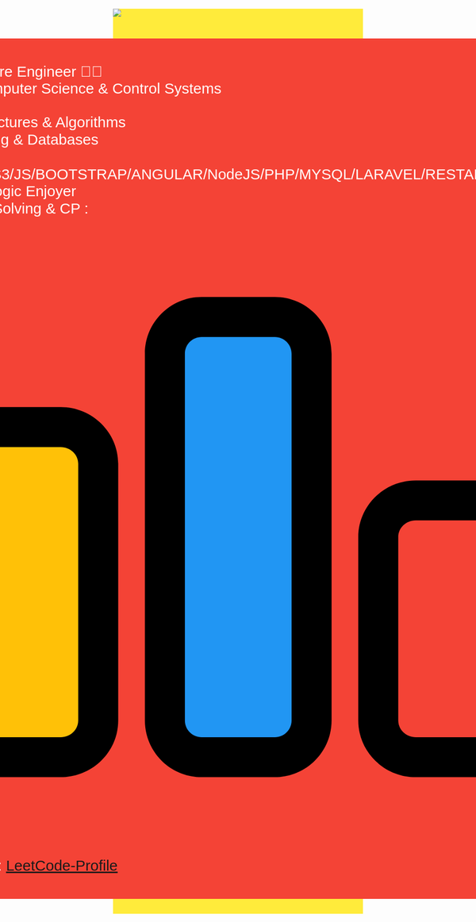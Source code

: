 <div style="background-color: #ffeb3b; font-family: Arial, Helvetica, sans-serif;">
<p>
<a href="https://www.linkedin.com/in/zedan-mohamed-9ba98b21a/"><img src="https://img.shields.io/badge/linkedin-%230177B5?style=flat&logo=linkedin&logoColor=white"/></a>

  </p>
  <div style="display: flex; align-items: center;justify-content: center;">
    <P style="background: #f44336;padding:50px;color:#fff;font-size: 30px;border-radius: 6px;">  
        <span>I'm a Software Engineer 🧑‍💻</span> <br>
        <span>Studies Computer Science & Control Systems </span> <br>
        <span>Skills<br> 
            ✅ Data Structures & Algorithms <br>
            ✅ Networking & Databases <br>
            ✅ HTML5/CSS3/JS/BOOTSTRAP/ANGULAR/NodeJS/PHP/MYSQL/LARAVEL/RESTAPI/C++/C/C# <br>
            ✅ Math & Logic Enjoyer <br>
            🥰 Problem Solving & CP : <a href='https://codeforces.com/profile/ZedanIntrovertV'><svg xmlns="http://www.w3.org/2000/svg" enable-background="new 0 0 24 24" viewBox="0 0 24 24" id="code-forces"><path fill="#F44336" d="M23.25,18.875V12c0-0.759-0.672-1.375-1.5-1.375h-3c-0.828,0-1.5,0.616-1.5,1.375v6.875c0,0.759,0.672,1.375,1.5,1.375h3C22.578,20.25,23.25,19.634,23.25,18.875z"></path><path fill="#2196F3" d="M13.5,20.25c0.828,0,1.5-0.616,1.5-1.375V5.125c0-0.759-0.672-1.375-1.5-1.375h-3C9.673,3.75,9,4.366,9,5.125v13.75c0,0.759,0.673,1.375,1.5,1.375H13.5z"></path><path fill="#FFC107" d="M0.75,18.875c0,0.759,0.673,1.375,1.5,1.375h3c0.828,0,1.5-0.616,1.5-1.375V9.25c0-0.759-0.672-1.375-1.5-1.375h-3c-0.827,0-1.5,0.616-1.5,1.375V18.875z"></path><path d="M21.844 21h-3.188c-1.189 0-2.156-.953-2.156-2.125V12c0-1.172.967-2.125 2.156-2.125h3.188C23.033 9.875 24 10.828 24 12v6.875C24 20.047 23.033 21 21.844 21zM18.656 11.375C18.294 11.375 18 11.655 18 12v6.875c0 .345.294.625.656.625h3.188c.362 0 .656-.28.656-.625V12c0-.345-.294-.625-.656-.625H18.656zM13.375 21h-2.75C9.453 21 8.5 20.047 8.5 18.875V5.125C8.5 3.953 9.453 3 10.625 3h2.75C14.547 3 15.5 3.953 15.5 5.125v13.75C15.5 20.047 14.547 21 13.375 21zM10.625 4.5C10.28 4.5 10 4.78 10 5.125v13.75c0 .345.28.625.625.625h2.75C13.72 19.5 14 19.22 14 18.875V5.125C14 4.78 13.72 4.5 13.375 4.5H10.625zM5.344 21H2.156C.967 21 0 20.047 0 18.875V9.25c0-1.172.967-2.125 2.156-2.125h3.188C6.533 7.125 7.5 8.078 7.5 9.25v9.625C7.5 20.047 6.533 21 5.344 21zM2.156 8.625C1.794 8.625 1.5 8.905 1.5 9.25v9.625c0 .345.294.625.656.625h3.188C5.706 19.5 6 19.22 6 18.875V9.25c0-.345-.294-.625-.656-.625H2.156z"></path></svg></a>
            <br> 🥰 LeetCode: <a href='https://leetcode.com/ZedanMohamed/'>LeetCode-Profile</a>
        </span>
    

</div>
  



